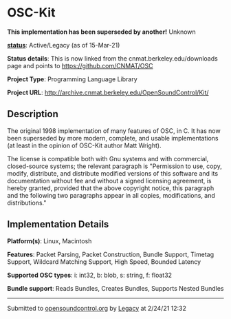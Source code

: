 # OSC-Kit

**This implementation has been superseded by another!**
Unknown

**[status](../implementation-status.html)**: Active/Legacy (as of 15-Mar-21)

**Status details**: 
This is now linked from the cnmat.berkeley.edu/downloads page and points to https://github.com/CNMAT/OSC

**Project Type**: Programming Language Library

**Project URL**: <http://archive.cnmat.berkeley.edu/OpenSoundControl/Kit/>

## Description

The original 1998 implementation of many features of OSC, in C. It has now been superseded by more modern, complete, and usable implementations (at least in the opinion of OSC-Kit author Matt Wright). <p> The license is compatible both with Gnu systems and with commercial, closed-source systems; the relevant paragraph is "Permission to use, copy, modify, distribute, and distribute modified versions of this software and its documentation without fee and without a signed licensing agreement, is hereby granted, provided that the above copyright notice, this paragraph and the following two paragraphs appear in all copies, modifications, and distributions."

## Implementation Details

**Platform(s)**: Linux, Macintosh

**Features**: Packet Parsing, Packet Construction, Bundle Support, Timetag Support, Wildcard Matching Support, High Speed, Bounded Latency

**Supported OSC types**: i: int32, b: blob, s: string, f: float32

**Bundle support**: Reads Bundles, Creates Bundles, Supports Nested Bundles

---
Submitted to [opensoundcontrol.org](https://opensoundcontrol.org) by [Legacy](https://web.archive.org) at 2/24/21 12:32

